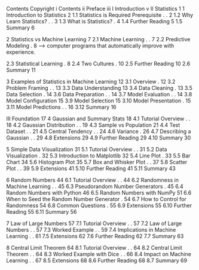 Contents
Copyright i
Contents ii
Preface iii
I Introduction v
II Statistics 1
1 Introduction to Statistics 2
1.1 Statistics is Required Prerequisite         . . 2
1.2 Why Learn Statistics?           . . 3
1.3 What is Statistics?            . 4
1.4 Further Reading             5
1.5 Summary              6

2 Statistics vs Machine Learning 7
2.1 Machine Learning            . . 7
2.2 Predictive Modeling            . 8
--> computer programs that automatically improve with experience.

2.3 Statistical Learning            . 8
2.4 Two Cultures             . 10
2.5 Further Reading             10
2.6 Summary              11

3 Examples of Statistics in Machine Learning 12
3.1 Overview              . 12
3.2 Problem Framing            . . 13
3.3 Data Understanding            13
3.4 Data Cleaning             . 13
3.5 Data Selection             . 14
3.6 Data Preparation            . . 14
3.7 Model Evaluation            . . 14
3.8 Model Configuration            15
3.9 Model Selection             15
3.10 Model Presentation            . 15
3.11 Model Predictions            . . 16
3.12 Summary              16

III Foundation 17
4 Gaussian and Summary Stats 18
4.1 Tutorial Overview            . . 18
4.2 Gaussian Distribution           . . 19
4.3 Sample vs Population            21
4.4 Test Dataset             . . 21
4.5 Central Tendency            . . 24
4.6 Variance              . 26
4.7 Describing a Gaussian           . . 29
4.8 Extensions              29
4.9 Further Reading             29
4.10 Summary              30

5 Simple Data Visualization 31
5.1 Tutorial Overview            . . 31
5.2 Data Visualization            . 32
5.3 Introduction to Matplotlib           32
5.4 Line Plot              . 33
5.5 Bar Chart              34
5.6 Histogram Plot             35
5.7 Box and Whisker Plot           . . 37
5.8 Scatter Plot             . . 39
5.9 Extensions              41
5.10 Further Reading             41
5.11 Summary              43

6 Random Numbers 44
6.1 Tutorial Overview            . . 44
6.2 Randomness in Machine Learning         . . 45
6.3 Pseudorandom Number Generators         . 45
6.4 Random Numbers with Python          46
6.5 Random Numbers with NumPy          51
6.6 When to Seed the Random Number Generator       . 54
6.7 How to Control for Randomness          54
6.8 Common Questions            . 55
6.9 Extensions              55
6.10 Further Reading             55
6.11 Summary              56


7 Law of Large Numbers 57
7.1 Tutorial Overview            . . 57
7.2 Law of Large Numbers           . . 57
7.3 Worked Example            . . 59
7.4 Implications in Machine Learning         . . 61
7.5 Extensions              62
7.6 Further Reading             62
7.7 Summary              63


8 Central Limit Theorem 64
8.1 Tutorial Overview            . . 64
8.2 Central Limit Theorem           . . 64
8.3 Worked Example with Dice          . . 66
8.4 Impact on Machine Learning          . . 67
8.5 Extensions              68
8.6 Further Reading             68
8.7 Summary              69
